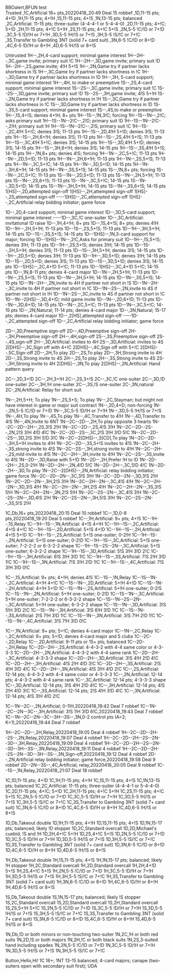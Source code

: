 BBOalert,BFUN test<br>
Trusted
,1C,Artificial 16+ pts,20220418_20:49 Deal 15 robbef
,1D,11-15 pts; 4+!D
,1H,11-15 pts; 4+!H
,1S,11-15 pts; 4+!S
,1N,13-15 pts; balanced
,2C,Artificial: 11-15 pts; three-suiter (4-4-4-1 or 5-4-4-0)
,2D,11-15 pts; 4+!C; 5+!D
,2H,11-15 pts; 4+!C 5+!H
,2S,11-15 pts; 4+!C 5+!S
,2N,5-5 !C/!D or 7+!D
,3C,5-5 !D/!H or 7+!H
,3D,5-5 !H/!S or 7+!S
,3H,5-5 !S/!C or 7+!C
,3S,Transfer to Gambling 3NT (solid 7+ card suit)
,3N,6-5 !C/!D or 8+!D
,4C,6-5 !D/!H or 8+!H
,4D,6-5 !H/!S or 8+!S

Untrusted
1H--,2H,4-card support; minimal game interest
1H--2H--,3C,game invite; primary suit !C
1H--2H--,3D,game invite; primary suit !D
1H--2H--,2S,game invite; 4!H 5+!S
1H--,2N,Game try if partner lacks shortness in !S
1H--,3C,Game try if partner lacks shortness in !C
1H--,3D,Game try if partner lacks shortness in !D
1H--,3H, 5-card support; minimal game interest
1H--,4H, to make or preemptive
1S--,2S,4-card support; minimal game interest
1S--2S--,3C,game invite; primary suit !C
1S--2S--,3D,game invite; primary suit !D
1S--2S--,3H,game invite; 4!S 5+!H
1S--,2N,Game try if partner lacks shortness in !H
1S--,3C,Game try if partner lacks shortness in !C
1S--,3D,Game try if partner lacks shortness in !D
1S--,3S,5-card support; minimal game interest
1S--,4S,to make or preemptive
1H--,1S,4+!S; denies 4+!H; 8+ pts
1H--1S--,1N,3!C; forcing
1H--1S--1N--,2!C; asks primary suit
1H--1S--1N--2!C--,2!D; primary suit !D
1H--1S--1N--2!C--,2!H; primary suit !H
1H--1S--1N--2!C--,2!S; primary suit !C
1H--1S--,2C,4!H 5+!C; denies 3!S; 11-13 pts
1H--1S--,2D,4!H 5+!D; denies 3!S; 11-13 pts
1H--1S--,2H,6+!H; denies 3!S; 11-13 pts
1H--1S--,2S,4!H 5+!S; 11-13 pts
1H--1S--,3C,4!H 5+!C; denies 3!S; 14-15 pts
1H--1S--,3D,4!H 5+!D; denies 3!S; 14-15 pts
1H--1S--,3H,6+!H; denies 3!S; 14-15 pts
1H--1S--,3S,4!H 5+!S; 14-15 pts
1H--,1N,8+ pts; denies 4!S; forcing
1H--1N--,2C,5+!C; 11-13 pts
1H--1N--,2D,5+!D; 11-13 pts
1H--1N--,2H,6+!H; 11-13 pts
1H--1N--,2S,5+!S; 11-13 pts
1H--1N--,3C,5+!C; 14-15 pts
1H--1N--,3D,5+!D; 14-15 pts
1H--1N--,3H,6+!H; 14-15 pts
1H--1N--,3S,5+!S; 14-15 pts
1S--,1N,8+ pts; forcing
1S--1N--,2C,5+!C; 11-13 pts
1S--1N--,2D,5+!D; 11-13 pts
1S--1N--,2H,5+!H; 11-13 pts
1S--1N--,2S,6+!S; 11-13 pts
1S--1N--,3C,5+!C; 14-15 pts
1S--1N--,3D,5+!D; 14-15 pts
1S--1N--,3H,5+!H; 14-15 pts
1S--1N--,3S,6+!S; 14-15 pts
1[HS]--,2D,attempted sign-off
1[HS]--,2H,attempted sign-off
1[HS]--,2S,attempted sign-off
----1[HS]--,2C,attempted sign-off
1[HS]--,2C,Artificial relay bidding initiator; game force

1D--,2D,4-card support; minimal game interest
1D--,3D,5-card support; minimal game interest
----1D--,3C,!C one-suiter
1D--,3C,Artificial: invitational !D raise
1D--,1H,4+!H; 8+ pts
1D--,1S,4+!S; 8+ pts; denies 4!H
1D--1H--,2H,5+!H; 11-13 pts
1D--1S--,2S,5+!S; 11-13 pts
1D--1H--,3H,5+!H; 14-15 pts
1D--1S--,3S,5+!S; 14-15 pts
1D--1[HS]--,1N,3-card support for major; forcing
1D--1[HS]--1N--,2!C,Asks for primary suit
1D--1H--,1S,5+!S; denies 3!H; 11-13 pts
1D--1H--,2S,5+!S; denies 3!H; 14-15 pts
1D--1S--,2H,5+!H; denies 3!S; 11-13 pts
1D--1S--,3H,5+!H; denies 3!S; 14-15 pts
1D--1H--,2D,5+!D; denies 3!H; 11-13 pts
1D--1H--,3D,5+!D; denies 3!H; 14-15 pts
1D--1S--,2D,5+!D; denies 3!S; 11-13 pts
1D--1S--,3D,5+!D; denies 3!S; 14-15 pts
1D--1[HS]--,2C,4+!D 5+!C; 11-13 pts
1D--1[HS]--,3C,4+!D 5+!C; 14-15 pts
1D--,1N,8-11 pts; denies 4-card major
1D--1N--,2H,5+!H; 11-13 pts
1D--1N--,2S,5+!S; 11-13 pts
1D--1N--,3H,5+!H; 14-15 pts
1D--1N--,3S,5+!S; 14-15 pts
1D--1N--2H--,2N,invite to 4H if partner not short in !S
1D--1N--2H--,3C,invite to 4H if partner not short in !C
1D--1N--2S--,2N,invite to 4S if partner not short in !H
1D--1N--2S--,3C,invite to 4S if partner not short in !C
1D--1N--2[HS]--,3D,4+!D; mild game invite
1D--1N--,2D,6+!D; 11-13 pts
1D--1N--,3D,6+!D; 14-15 pts
1D--1N--,2C,5+!C; 11-13 pts
1D--1N--,3C,5+!C; 14-15 pts
1D--,2N,Natural; 11-14 pts; denies 4-card major
1D--,3N,Natural; 15-17 pts; denies 4-card major
1D--,2[HS],attempted sign-off
----1D--,2C,attempted sign-off
1D--,2C,Artificial relay bidding initiator; game force

2D--,3D,Preemptive sign-off
2D--,4D,Preemptive sign-off
2H--,3H,Preemptive sign-off
2H--,4H,sign-off
2S--,3S,Preemptive sign-off
2S--,4S,sign-off
2H--,3D,Artificial: invites to 4H
2S--,3D,Artificial: invites to 4S
2[DHS]--,3C,Sign off with 4+!C
2[DHS]--,4C,Sign off with 5+!C
2[DHS]--,5C,Sign-off
2D--,2H,To play
2D--,2S,To play
2D--,3H,Strong invite to 4H
2D--,3S,Strong invite to 4S
2H--,2S,To play
2H--,3S,Strong invite to 4S
2S--,3H,Strong invite to 4H
2[DHS]--,3N,To play
2[DHS]--,2N,Artificial: Hand pattern query

2C--,2D,3+!D
2C--,2H,3+!H
2C--,2S,3+!S
2C--,3C,!C one-suiter
2C--,3D,!D one-suiter
2C--,3H,!H one-suiter
2C--,3S,!S one-suiter
2C-,3N,natural
2C-,2N,Artificial: Relay for short suit

1N--,2H,5+H; To play
1N--,2S,5+S; To play
1N--,2C,Stayman; but might not have interest in game or major suit contract
1N--,2D,4+D; non-forcing
1N--,2N,5-5 !C/!D or 7+!D
1N--,3C,5-5 !D/!H or 7+!H
1N--,3D,5-5 !H/!S or 7+!S
1N--,4H,To play
1N--,4S,To play
1N--,4C,Transfer to 4!H
1N--,4D,Transfer to 4!S
1N--,4N,Invite to 6NT
1N--2C--2D--,2H,To play opposite 3 hearts
1N--2C--2D--2H--,2S,3!S 2!H
1N--2C--2D--,2S,4!S 3!H
1N--2C--2D--2S--,2N,2!S 3!H 4!D 4!C
1N--2C--2D--2S--,3C,2!S 3!H 3!D 5!C
1N--2C--2D--2S--,3D,2!S 3!H 5!D 3!C
1N--2C--2[DHS]--,3[CD],To play
1N--2C--2D--,3H,5+!H invites to 4!H
1N--2C--2D--,3S,5+!S invites to 4!S
1N--2C--2H--,3S,strong invite to 4!S
1N--2C--2S--,3H,strong invite to 4!H
1N--2C--2H--,2S,mild invite to 4!S
1N--2C--2H--,3H,invite to 4!H
1N--2C--2S--,3S,invite to 4!S
1N--2D--,3D,Raise with 5+!D
1N--2D--,2H,Prefer !H to !D
1N--2D--2H--,2S,0-2!H
1N--2D--2H--,2N,4!D 5!C
1N--2D--2H--,3C,5!D 4!C
1N--2D--2H--,3D,To play
1N--2C--2[DHS]--,2N,Artificial: relay bidding initiator; game force
1N--2C--2D--2N--,3C,3!S 3!H
1N--2C--2D--2N--,3D,3!S 2!H
1N--2C--2D--2N--,3H,2!S 3!H
1N--2C--2H--2N--,3C,4!S 4!H
1N--2C--2H--2N--,3D,3!S 4!H
1N--2C--2H--2N--,3H,2!S 4!H
1N--2C--2H--2N--,3S,3!S 5!H
1N--2C--2H--2N--,3N,2!S 5!H
1N--2C--2S--2N--,3C,4!S 3!H
1N--2C--2S--2N--,3D,4!S 2!H
1N--2C--2S--2N--,3H,5!S 3!H
1N--2C--2S--2N--,3S,5!S 2!H

1C,Db,16+ pts,20220418_20:15 Deal 10 robbef
1C--,1D,0-8 pts,20220418_19:20 Deal 5 robbef
1C--,1H,Artificial: 9+ pts; 4+!S
1C--1H--,1S,Relay
1C--1H--1S--,1N,Artificial: 4+!S 4+!H
1C--1H--1S--,2C,Artificial: 4+!S 4+!C
1C--1H--1S--,2D,Artificial: 5+!S 4+!D
1C--1H--1S--,2H,Artificial: 4+!S 5+!D
1C--1H--1S--,2S,Artificial: 5+!S one-suiter; 0-2!H
1C--1H--1S--,2N,Artificial: 5+!S one-suiter; 0-2!D
1C--1H--1S--,3C,Artificial: 5+!S one-suiter; 7-2-2-2 or 6-3-2-2 shape
1C--1H--1S--2S--2N--,3C,Artificial: 5+!S one-suiter; 6-3-2-2 shape
1C--1H--1S--,3D,Artificial: 5!S 3!H 3!D 2!C
1C--1H--1S--,3H,Artificial: 6!S 3!H 3!D 1!C
1C--1H--1S--,3S,Artificial: 7!S 2!H 3!D 1!C
1C--1H--1S--,3N,Artificial: 7!S 3!H 2!D 1!C
1C--1H--1S--,4C,Artificial: 7!S 3!H 3!D 0!C

1C--,1S,Artificial: 9+ pts; 4+!H; denies 4!S
1C--1S--,1N,Relay
1C--1S--1N--,2C,Artificial: 4+!H 4+!C
1C--1S--1N--,2D,Artificial: 5+!H 4+!D
1C--1S--1N--,2H,Artificial: 4+!H 5+!D
1C--1S--1N--,2S,Artificial: 5+!H one-suiter; 0-2!S
1C--1S--1N--,2N,Artificial: 5+!H one-suiter; 0-2!D
1C--1S--1N--,3C,Artificial: 5+!H one-suiter; 7-2-2-2 or 6-3-2-2 shape
1C--1S--1N--2S--2N--,3C,Artificial: 5+!H one-suiter; 6-3-2-2 shape
1C--1S--1N--,3D,Artificial: 3!S 5!H 3!D 2!C
1C--1S--1N--,3H,Artificial: 3!S 6!H 3!D 1!C
1C--1S--1N--,3S,Artificial: 2!S 7!H 3!D 1!C
1C--1S--1N--,3N,Artificial: 3!S 7!H 2!D 1!C
1C--1S--1N--,4C,Artificial: 3!S 7!H 3!D 0!C

1C--,1N,Artificial: 9+ pts; 5+!C; denies 4-card major
1C--1N--,2C,Relay
1C--,2C,Artificial: 9+ pts; 5+!D; denies 4-card major and 5 clubs
1C--2C--,2D,Relay
1C--,2D,Artificial: 9-11 pts or 15+ pts; balanced
1C--2D--,2H,Relay
1C--2D--2H--,2S,Artificial: 4-4-3-2 with 4-4 same color or 4-3-3-3
1C--2D--2H--,2N,Artificial: 4-4-3-2 with 4-4 same rank
1C--2D--2H--,3C,Artificial: 4-3-3-3 shape
1C--2D--2H--,3D,Artificial: 3!S 4!H 2!D 4!C
1C--2D--2H--,3H,Artificial: 4!S 2!H 4!D 3!C
1C--2D--2H--,3S,Artificial: 2!S 4!H 3!D 4!C
1C--2D--2H--,3N,Artificial: 4!S 3!H 4!D 2!C
1C--,2S,Artificial: 12-14 pts; 4-4-3-2 with 4-4 same color or 4-3-3-3
1C--,2N,Artificial: 12-14 pts; 4-4-3-2 with 4-4 same rank
1C--,3C,Artificial: 12-14 pts; 4-3-3-3 shape
1C--,3D,Artificial: 12-14 pts; 3!S 4!H 2!D 4!C
1C--,3H,Artificial: 12-14 pts; 4!S 2!H 4!D 3!C
1C--,3S,Artificial: 12-14 pts; 2!S 4!H 3!D 4!C
1C--,3N,Artificial: 12-14 pts; 4!S 3!H 4!D 2!C

1C--1N--2C--,2N,Artificial; 0-1!H,20220418_19:42 Deal 7 robbef
1C--1N--2C--2N--3C--,3H,Artificial: 3!S 1!H 3!D 6!C,20220418_19:43 Deal 7 robbef
1C--1N--2C--2N--3C--3H--3S--,3N,0-2 control pts (A=2; K=1),20220418_19:44 Deal 7 robbef

1H--2C--2D--,2H,Relay,20220418_19:05 Deal 4 robbef
1H--2C--2D--2H--2S--,2N,Relay,20220418_19:07 Deal 4 robbef
1H--2C--2D--2H--2S--2N--3D--,3H,Relay,20220418_19:09 Deal 4 robbef
1H--2C--2D--2H--2S--2N--3D--3H--3S--,3N,Relay,20220418_19:11 Deal 4 robbef
1H--2C--2D--2H--2S--2N--3D--3H--3S--,3N,Sign-off,20220418_19:12 Deal 4 robbef
2D--,2N,Artificial relay bidding initiator; game force,20220418_19:58 Deal 9 robbef
2D--2N--3S--,4C,Artificial; relay,20220418_20:05 Deal 9 robbef
1C--1S--,1N,Relay,20220418_21:07 Deal 18 robbef

1C,1D,11-15 pts; 4+!D
1C,1H,11-15 pts; 4+!H
1C,1S,11-15 pts; 4+!S
1C,1N,13-15 pts; balanced
1C,2C,Artificial: 11-15 pts; three-suiter (4-4-4-1 or 5-4-4-0)
1C,2D,11-15 pts; 4+!C; 5+!D
1C,2H,11-15 pts; 4+!C 5+!H
1C,2S,11-15 pts; 4+!C 5+!S
1C,2N,5-5 !C/!D or 7+!D
1C,3C,5-5 !D/!H or 7+!H
1C,3D,5-5 !H/!S or 7+!S
1C,3H,5-5 !S/!C or 7+!C
1C,3S,Transfer to Gambling 3NT (solid 7+ card suit)
1C,3N,6-5 !C/!D or 8+!D
1C,4C,6-5 !D/!H or 8+!H
1C,4D,6-5 !H/!S or 8+!S

1D,Db,Takeout double
1D,1H,11-15 pts; 4+!H
1D,1S,11-15 pts; 4+!S
1D,1N,15-17 pts; balanced; likely !D stopper
1D,2C,Standard overcall
1D,2D,Michael's cuebid; !S and !H
1D,2H,4+!C 5+!H
1D,2S,4+!C 5+!S
1D,2N,5-5 !C/!D or 7+!D
1D,3C,5-5 !D/!H or 7+!H
1D,3D,5-5 !H/!S or 7+!S
1D,3H,5-5 !S/!C or 7+!C
1D,3S,Transfer to Gambling 3NT (solid 7+ card suit)
1D,3N,6-5 !C/!D or 8+!D
1D,4C,6-5 !D/!H or 8+!H
1D,4D,6-5 !H/!S or 8+!S

1H,Db,Takeout double
1H,1S,11-15 pts; 4+!S
1H,1N,15-17 pts; balanced; likely !H stopper
1H,2C,Standard overcall
1H,2D,Standard overcall
1H,2H,4+!D 5+!S
1H,2S,4+!C 5+!S
1H,2N,5-5 !C/!D or 7+!D
1H,3C,5-5 !D/!H or 7+!H
1H,3D,5-5 !H/!S or 7+!S
1H,3H,5-5 !S/!C or 7+!C
1H,3S,Transfer to Gambling 3NT (solid 7+ card suit)
1H,3N,6-5 !C/!D or 8+!D
1H,4C,6-5 !D/!H or 8+!H
1H,4D,6-5 !H/!S or 8+!S

1S,Db,Takeout double
1S,1N,15-17 pts; balanced; likely !S stopper
1S,2C,Standard overcall
1S,2D,Standard overcall
1S,2H,Standard overcall
1S,2S,5+!H 5+!C
1S,2N,5-5 !C/!D or 7+!D
1S,3C,5-5 !D/!H or 7+!H
1S,3D,5-5 !H/!S or 7+!S
1S,3H,5-5 !S/!C or 7+!C
1S,3S,Transfer to Gambling 3NT (solid 7+ card suit)
1S,3N,6-5 !C/!D or 8+!D
1S,4C,6-5 !D/!H or 8+!H
1S,4D,6-5 !H/!S or 8+!S

1N,Db,!D or both minors or non-touching two-suiter
1N,2C,!H or both red suits
1N,2D,!S or both majors
1N,2H,!C or both black suits
1N,2S,3-suited hand including spades
1N,2N,5-5 !C/!D or 7+!D
1N,3C,5-5 !D/!H or 7+!H
1N,3D,5-5 !H/!S or 7+!S
1N,3H,5-5 !S/!C or 7+!C

Button,Hello,Hi! 1C 16+; 1NT 13-15 balanced; 4-card majors; canape (two-suiters open with secondary suit first); UDA
